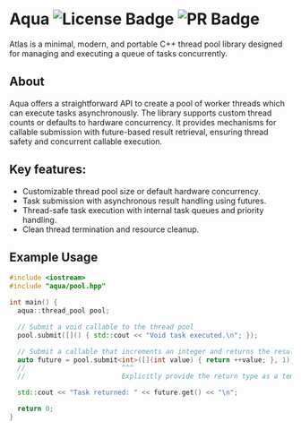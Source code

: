 # Aqua ![License Badge](https://img.shields.io/badge/license-MIT-blue?link=https%3A%2F%2Fgithub.com%2Fayushgun%2Faqua%2Fblob%2Fmain%2FLICENSE) ![PR Badge](https://img.shields.io/badge/PRs-welcome-red)

Atlas is a minimal, modern, and portable C++ thread pool library designed for managing and executing a queue of tasks concurrently.

## About

Aqua offers a straightforward API to create a pool of worker threads which can execute tasks asynchronously. The library supports custom thread counts or defaults to hardware concurrency. It provides mechanisms for callable submission with future-based result retrieval, ensuring thread safety and concurrent callable execution.

## Key features:

- Customizable thread pool size or default hardware concurrency.
- Task submission with asynchronous result handling using futures.
- Thread-safe task execution with internal task queues and priority handling.
- Clean thread termination and resource cleanup.

## Example Usage

```cpp
#include <iostream>
#include "aqua/pool.hpp"

int main() {
  aqua::thread_pool pool;

  // Submit a void callable to the thread pool
  pool.submit([]() { std::cout << "Void task executed.\n"; });

  // Submit a callable that increments an integer and returns the result
  auto future = pool.submit<int>([](int value) { return ++value; }, 1);
  //                        ^^^
  //                        Explicitly provide the return type as a template argument

  std::cout << "Task returned: " << future.get() << "\n";

  return 0;
}
```
